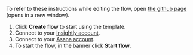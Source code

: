 To refer to these instructions while editing the flow, open [the github page](https://github.com/ot4i/app-connect-templates/blob/main/resources/markdown/Create%20a%20Trello%20card%20for%20every%20new%20Insightly%20task_instructions.md) (opens in a new window).

1. Click **Create flow** to start using the template.
1. Connect to your [Insightly account](https://ibm.biz/aasinsightly).
1. Connect to your [Asana account](https://ibm.biz/aasasana).
1. To start the flow, in the banner click **Start flow**.
